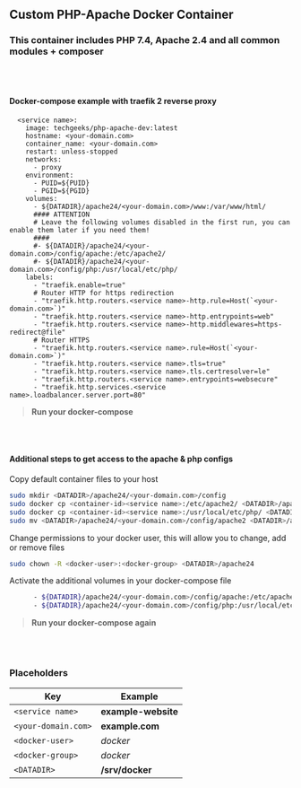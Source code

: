 ## Custom PHP-Apache Docker Container
### This container includes PHP 7.4, Apache 2.4 and all common modules + composer

<br/><br/>
#### Docker-compose example with traefik 2 reverse proxy

```
  <service name>:
    image: techgeeks/php-apache-dev:latest
    hostname: <your-domain.com>
    container_name: <your-domain.com>
    restart: unless-stopped
    networks:
      - proxy
    environment:
      - PUID=${PUID}
      - PGID=${PGID}
    volumes:
      - ${DATADIR}/apache24/<your-domain.com>/www:/var/www/html/
      #### ATTENTION
      # Leave the following volumes disabled in the first run, you can enable them later if you need them!
      ####
      #- ${DATADIR}/apache24/<your-domain.com>/config/apache:/etc/apache2/
      #- ${DATADIR}/apache24/<your-domain.com>/config/php:/usr/local/etc/php/
    labels:
      - "traefik.enable=true"
      # Router HTTP for https redirection
      - "traefik.http.routers.<service name>-http.rule=Host(`<your-domain.com>`)"
      - "traefik.http.routers.<service name>-http.entrypoints=web"
      - "traefik.http.routers.<service name>-http.middlewares=https-redirect@file"
      # Router HTTPS
      - "traefik.http.routers.<service name>.rule=Host(`<your-domain.com>`)"
      - "traefik.http.routers.<service name>.tls=true"
      - "traefik.http.routers.<service name>.tls.certresolver=le"
      - "traefik.http.routers.<service name>.entrypoints=websecure"
      - "traefik.http.services.<service name>.loadbalancer.server.port=80"
```
> **Run your docker-compose**

<br/><br/>

#### Additional steps to get access to the apache & php configs

Copy default container files to your host
```bash
sudo mkdir <DATADIR>/apache24/<your-domain.com>/config
sudo docker cp <container-id><service name>:/etc/apache2/ <DATADIR>/apache24/<your-domain.com>/config/
sudo docker cp <container-id><service name>:/usr/local/etc/php/ <DATADIR>/apache24/<your-domain.com>/config/
sudo mv <DATADIR>/apache24/<your-domain.com>/config/apache2 <DATADIR>/apache24/<your-domain.com>/config/apache
```

Change permissions to your docker user, this will allow you to change, add or remove files
```bash
sudo chown -R <docker-user>:<docker-group> <DATADIR>/apache24
```

Activate the additional volumes in your docker-compose file
```bash
      - ${DATADIR}/apache24/<your-domain.com>/config/apache:/etc/apache2/
      - ${DATADIR}/apache24/<your-domain.com>/config/php:/usr/local/etc/php/
```

> **Run your docker-compose again**

<br/><br/>

### Placeholders

Key | Example
--- | ---
`<service name>` | **example-website**
`<your-domain.com>` | **example.com**
`<docker-user>` | *docker*
`<docker-group>` | *docker*
`<DATADIR>` | **/srv/docker**

